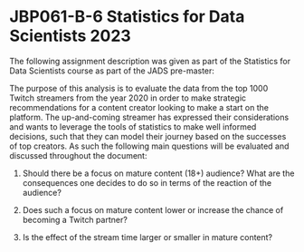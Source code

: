 # JBP061-B-6 Statistics for Data Scientists 2023
The following assignment description was given as part of the Statistics for Data Scientists course as part of the JADS pre-master:

The purpose of this analysis is to evaluate the data from the top 1000 Twitch streamers from the year 2020 in order to make strategic recommendations for a content creator looking to make a start on the platform. The up-and-coming streamer has expressed their considerations and wants to leverage the tools of statistics to make well informed decisions, such that they can model their journey based on the successes of top creators. As such the following main questions will be evaluated and discussed throughout the document:

1. Should there be a focus on mature content (18+) audience? What are the consequences one decides to do so in terms of the reaction of the audience?

2. Does such a focus on mature content lower or increase the chance of becoming a Twitch partner?

3. Is the effect of the stream time larger or smaller in mature content?